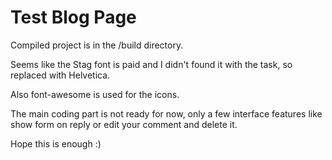 # Test Blog Page

Compiled project is in the /build directory.

Seems like the Stag font is paid and I didn't found it with the task, so replaced with Helvetica.

Also font-awesome is used for the icons.

The main coding part is not ready for now, only a few interface features like show form on reply or edit your comment and delete it. 

Hope this is enough :)
